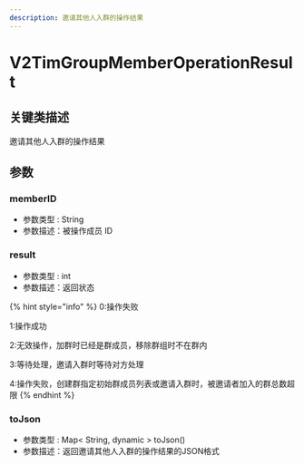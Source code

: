 ```yaml
---
description: 邀请其他人入群的操作结果
---
```


# V2TimGroupMemberOperationResult

## 关键类描述

邀请其他人入群的操作结果

## 参数

### memberID

* 参数类型 : String
* 参数描述：被操作成员 ID

### result

* 参数类型 : int
* 参数描述：返回状态

{% hint style="info" %}
0:操作失败

1:操作成功

2:无效操作，加群时已经是群成员，移除群组时不在群内

3:等待处理，邀请入群时等待对方处理

4:操作失败，创建群指定初始群成员列表或邀请入群时，被邀请者加入的群总数超限
{% endhint %}

### toJson

* 参数类型 : Map< String, dynamic > toJson()
* 参数描述：返回邀请其他人入群的操作结果的JSON格式
